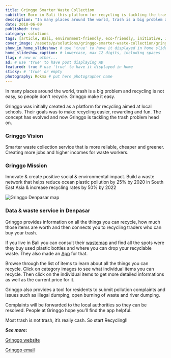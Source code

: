 ```yaml
---
title: Gringgo Smarter Waste Collection
subtitle: Born in Bali this platform for recycling is tackling the trash problem head on.
description: "In many places around the world, trash is a big problem and recycling is not easy, so people don't recycle. Gringgo make it easy. "
date: 2018-06-09
published: true
category: solutions
tags: [article, Bali, environment-friendly, eco-friendly, initiative, Indonesia, social-responsibility, save-oceans, waste]
cover_image: /assets/p/solutions/gringgo-smarter-waste-collection/gringgo-smarter-waste-collection.jpg
show_in_home_slideshow: # use 'true' to have it displayed in home slideshow
home_slideshow_caption: # lowercase, max 12 digits, including spaces
flag: # new or other...
ad: # use 'true' to have post displaying AD
featured: true # use 'true' to have it displayed in home
sticky: # 'true' or empty
photography: Rokma # put here photographer name
---
```


In many places around the world, trash is a big problem and recycling is not easy, so people don't recycle. Gringgo make it easy.

Gringgo was initially created as a platform for recycling aimed at local schools. Their goals was to make recycling easier, rewarding and fun. The concept has evolved and now Gringgo is tackling the trash problem head on.


### Gringgo Vision

Smarter waste collection service that is more reliable, cheaper and greener. Creating more jobs and higher incomes for waste workers.

### Gringgo Mission

Innovate & create positive social & environmental impact. Build a waste network that helps reduce ocean plastic pollution by 25% by 2020 in South East Asia & increase recycling rates by 50% by 2022

![Gringgo Denpasar map](/assets/p/solutions/gringgo-smarter-waste-collection/gringgo-smarter-waste-collection-02.jpg)


### Data & waste service in Denpasar

Gringgo provides information on all the things you can recycle, how much those items are worth and then connects you to recycling traders who can buy your trash.

If you live in Bali you can consult their [wastemap](https://gringgo.co/wastemap) and find all the spots were they buy used plastic bottles and where you can drop your recyclable waste. They also made an [App](https://play.google.com/store/apps/details?id=com.gringgo.app&hl=en) for that.

Browse through the list of items to learn about all the things you can recycle. Click on category images to see what individual items you can recycle. Then click on the individual items to get more detailed informations as well as the current price for it.

Gringgo also provides a tool for residents to submit pollution complaints and issues such as illegal dumping, open burning of waste and river dumping.

Complaints will be forwarded to the local authorities so they can be resolved. People at Gringgo hope you'll find the app helpful.

Most trash is not trash, it’s really cash. So start Recycling!!

**_See more:_**

[Gringgo website](https://gringgo.co/)

[Gringgo email](info@gringgo.co)
